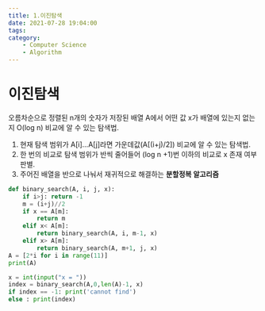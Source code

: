 ```yaml
---
title: 1.이진탐색
date: 2021-07-28 19:04:00
tags:
category:
    - Computer Science
    - Algorithm
---
```


# 이진탐색

오름차순으로 정렬된 n개의 숫자가 저장된 배열 A에서 어떤 값 x가 배열에 있는지 없는지 O(log n) 비교에 알 수 있는 탐색법.

1. 현재 탐색 범위가 A[i]...A[j]라면 가운데값(A[(i+j)/2]) 비교에 알 수 있는 탐색법.
2. 한 번의 비교로 탐색 범위가 반씩 줄어들어 (log n +1)번 이하의 비교로 x 존재 여부 판별.
3. 주어진 배열을 반으로 나눠서 재귀적으로 해결하는 **분할정복 알고리즘**

```python
def binary_search(A, i, j, x):
    if i>j: return -1
    m = (i+j)//2
    if x == A[m]:
        return m
    elif x< A[m]:
        return binary_search(A, i, m-1, x)
    elif x> A[m]:
        return binary_search(A, m+1, j, x)
A = [2*i for i in range(11)]
print(A)

x = int(input("x = "))
index = binary_search(A,0,len(A)-1, x)
if index == -1: print('cannot find')
else : print(index)
```